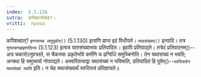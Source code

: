 ```yaml
---
index:  5.1.126
sutra:  कपिज्ञात्योर्ढक्?।
vritti:  nyasa
---
```


कपिशब्दात्? `इगन्ताच्च लघुपूर्वात्()` (5.1.130) इत्यणि प्राप्त इदं विधीयते। `यथासंख्यम्()` इत्यादि। तत्र `गुणवचनब्राहृणादिभ्यः` (5.1.123) इत्यत्र यतासंख्याभावः प्रतिपादितः। इहापि प्रतिपाद्यते। तत्रेदं प्रतिपादनम्()--अत्र चकारोऽनुवत्र्तते, स चैकस्याः प्रकृतेर्भावे कर्मणि च ढग्विंधिं समुच्चिनोति। तेन यथांसंख्यं न भवति; अन्यथा हि समुच्ययो नोपपद्यते। अस्वरितत्वाद्वा यथासंख्यं न भविष्यति, प्रतिपादितं हि पूर्वम्()--`स्वरितत्वेन यथासंख्यं भवति` इति। न चेह यथासंख्यार्थं स्वरितत्वं प्रतिज्ञायते॥
